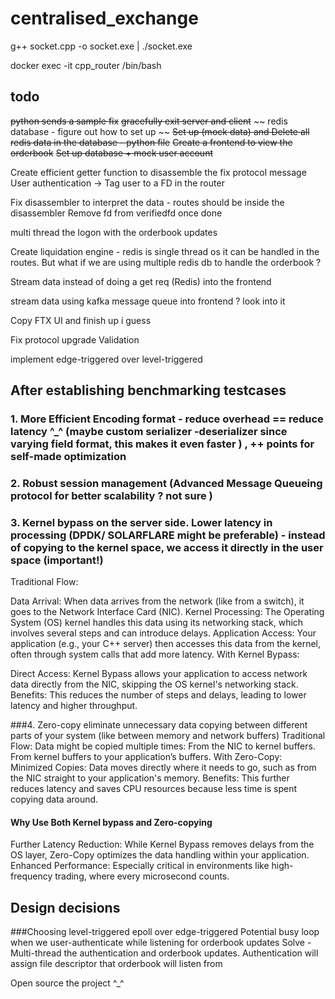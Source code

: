 # centralised_exchange
g++ socket.cpp -o socket.exe | ./socket.exe

docker exec -it cpp_router /bin/bash

## todo
~~python sends a sample fix~~
~~gracefully exit server and client~~
~~ redis database - figure out how to set up ~~
~~Set up (mock data) and Delete all redis data in the database - python file~~
~~Create a frontend to view the orderbook~~
~~Set up database + mock user account~~



Create efficient getter function to disassemble the fix protocol message
User authentication ->  Tag user to a FD in the router

Fix disassembler to interpret the data - routes should be inside the disassembler
Remove fd from verifiedfd once done


multi thread the logon with the orderbook updates

Create liquidation engine - redis is single thread os it can be handled in the routes. But what if we are using multiple redis db to handle the orderbook ?

Stream data instead of doing a get req (Redis) into the frontend

stream data using kafka message queue into frontend ? look into it

Copy FTX UI and finish up i guess

Fix protocol upgrade Validation

implement edge-triggered over level-triggered


## After establishing benchmarking testcases

### 1. More Efficient Encoding format - reduce overhead == reduce latency ^_^ (maybe custom serializer -deserializer since varying field format, this makes it even faster ) , ++ points for self-made optimization

### 2. Robust session management (Advanced Message Queueing protocol for better scalability ? not sure )

### 3. Kernel bypass on the server side. Lower latency in processing (DPDK/ SOLARFLARE might be preferable) - instead of copying to the kernel space, we access it directly in the user space (important!)
Traditional Flow:

Data Arrival: When data arrives from the network (like from a switch), it goes to the Network Interface Card (NIC).
Kernel Processing: The Operating System (OS) kernel handles this data using its networking stack, which involves several steps and can introduce delays.
Application Access: Your application (e.g., your C++ server) then accesses this data from the kernel, often through system calls that add more latency.
With Kernel Bypass:

Direct Access: Kernel Bypass allows your application to access network data directly from the NIC, skipping the OS kernel's networking stack.
Benefits: This reduces the number of steps and delays, leading to lower latency and higher throughput.

###4. Zero-copy eliminate unnecessary data copying between different parts of your system (like between memory and network buffers)
Traditional Flow: Data might be copied multiple times:
From the NIC to kernel buffers.
From kernel buffers to your application’s buffers.
With Zero-Copy:
Minimized Copies: Data moves directly where it needs to go, such as from the NIC straight to your application's memory.
Benefits: This further reduces latency and saves CPU resources because less time is spent copying data around.

#### Why Use Both Kernel bypass and Zero-copying
Further Latency Reduction: While Kernel Bypass removes delays from the OS layer, Zero-Copy optimizes the data handling within your application.
Enhanced Performance: Especially critical in environments like high-frequency trading, where every microsecond counts.

## Design decisions

###Choosing level-triggered epoll over edge-triggered 
Potential busy loop when we user-authenticate while listening for orderbook updates
Solve - Multi-thread the authentication and orderbook updates. Authentication will assign file descriptor that orderbook will listen from

Open source the project ^_^